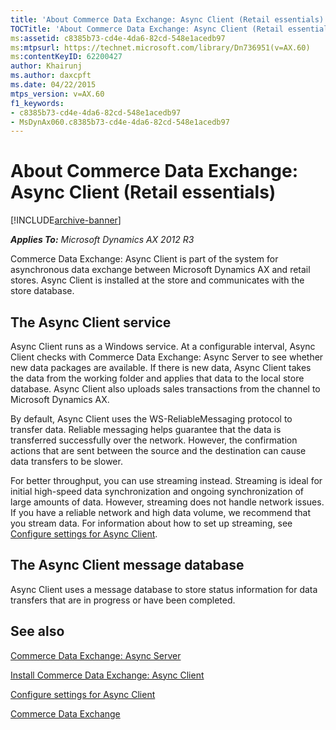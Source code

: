 ```yaml
---
title: 'About Commerce Data Exchange: Async Client (Retail essentials)'
TOCTitle: 'About Commerce Data Exchange: Async Client (Retail essentials)'
ms:assetid: c8385b73-cd4e-4da6-82cd-548e1acedb97
ms:mtpsurl: https://technet.microsoft.com/library/Dn736951(v=AX.60)
ms:contentKeyID: 62200427
author: Khairunj
ms.author: daxcpft
ms.date: 04/22/2015
mtps_version: v=AX.60
f1_keywords:
- c8385b73-cd4e-4da6-82cd-548e1acedb97
- MsDynAx060.c8385b73-cd4e-4da6-82cd-548e1acedb97
---
```


# About Commerce Data Exchange: Async Client (Retail essentials) 


[!INCLUDE[archive-banner](includes/archive-banner.md)]


_**Applies To:** Microsoft Dynamics AX 2012 R3_

Commerce Data Exchange: Async Client is part of the system for asynchronous data exchange between Microsoft Dynamics AX and retail stores. Async Client is installed at the store and communicates with the store database.

## The Async Client service

Async Client runs as a Windows service. At a configurable interval, Async Client checks with Commerce Data Exchange: Async Server to see whether new data packages are available. If there is new data, Async Client takes the data from the working folder and applies that data to the local store database. Async Client also uploads sales transactions from the channel to Microsoft Dynamics AX.

By default, Async Client uses the WS-ReliableMessaging protocol to transfer data. Reliable messaging helps guarantee that the data is transferred successfully over the network. However, the confirmation actions that are sent between the source and the destination can cause data transfers to be slower.

For better throughput, you can use streaming instead. Streaming is ideal for initial high-speed data synchronization and ongoing synchronization of large amounts of data. However, streaming does not handle network issues. If you have a reliable network and high data volume, we recommend that you stream data. For information about how to set up streaming, see [Configure settings for Async Client](configure-settings-for-async-client.md).

## The Async Client message database

Async Client uses a message database to store status information for data transfers that are in progress or have been completed.

## See also

[Commerce Data Exchange: Async Server](commerce-data-exchange-async-server.md)

[Install Commerce Data Exchange: Async Client](install-commerce-data-exchange-async-client.md)

[Configure settings for Async Client](configure-settings-for-async-client.md)

[Commerce Data Exchange](commerce-data-exchange.md)

  


